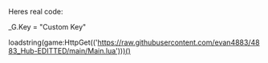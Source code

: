 Heres real code:

_G.Key = "Custom Key"

loadstring(game:HttpGet(('https://raw.githubusercontent.com/evan4883/4883_Hub-EDITTED/main/Main.lua')))()
